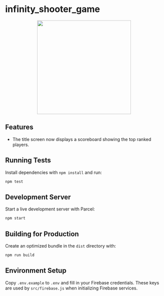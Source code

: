 # infinity_shooter_game

<div align="center">
<img src="https://github.com/RafaelChipitelli/infinity_shooter_game/assets/136379012/7cdeae70-4d88-43d5-b68b-9ca40578d132" width="300px"/>
</div>

## Features

- The title screen now displays a scoreboard showing the top ranked players.

## Running Tests

Install dependencies with `npm install` and run:

```bash
npm test
```

## Development Server

Start a live development server with Parcel:

```bash
npm start
```

## Building for Production

Create an optimized bundle in the `dist` directory with:

```bash
npm run build
```

## Environment Setup

Copy `.env.example` to `.env` and fill in your Firebase credentials. These keys are
used by `src/firebase.js` when initializing Firebase services.
